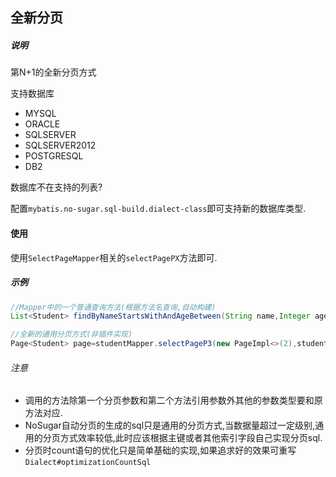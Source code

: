 ## 全新分页

##### 说明

第N+1的全新分页方式

支持数据库

- MYSQL
- ORACLE
- SQLSERVER
- SQLSERVER2012
- POSTGRESQL
- DB2

数据库不在支持的列表?

配置`mybatis.no-sugar.sql-build.dialect-class`即可支持新的数据库类型.

#### 使用

使用`SelectPageMapper`相关的`selectPagePX`方法即可.

##### 示例

```java
//Mapper中的一个普通查询方法(根据方法名查询,自动构建)
List<Student> findByNameStartsWithAndAgeBetween(String name,Integer ageStart,Integer ageEnd);

//全新的通用分页方式(非插件实现)
Page<Student> page=studentMapper.selectPageP3(new PageImpl<>(2),studentMapper::findByNameStartsWithAndAgeBetween,"王",15,19);
```

###### 注意

- 调用的方法除第一个分页参数和第二个方法引用参数外其他的参数类型要和原方法对应.
- NoSugar自动分页的生成的sql只是通用的分页方式,当数据量超过一定级别,通用的分页方式效率较低,此时应该根据主键或者其他索引字段自己实现分页sql.
- 分页时count语句的优化只是简单基础的实现,如果追求好的效果可重写`Dialect#optimizationCountSql`

